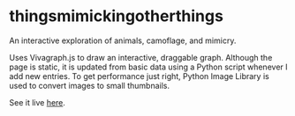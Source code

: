 thingsmimickingotherthings
==========================

 An interactive exploration of animals, camoflage, and mimicry.

Uses Vivagraph.js to draw an interactive, draggable graph.
Although the page is static, it is updated from basic data using a Python script whenever I add new entries.
To get performance just right, Python Image Library is used to convert images to small thumbnails.

See it live [here](csvoss.scripts.mit.edu/thingsmimickingotherthings).
